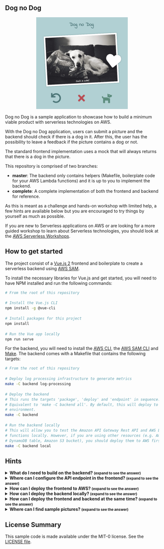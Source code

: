 ## Dog no Dog

<p align="center">
  <img src="images/dog-no-dog.jpg" height="300"/>
</p>

Dog no Dog is a sample application to showcase how to build a minimum viable product with serverless technologies on AWS.

With the Dog no Dog application, users can submit a picture and the backend should check if there is a dog in it. After this, the user has the possibility to leave a feedback if the picture contains a dog or not.

The standard frontend implementation uses a mock that will always returns that there is a dog in the picture.

This repository is comprised of two branches:

* __master__: The backend only contains helpers (Makefile, boilerplate code for your AWS Lambda functions) and it is up to you to implement the backend.
* __complete__: A complete implementation of both the frontend and backend for reference.

As this is meant as a challenge and hands-on workshop with limited help, a few hints are available below but you are encouraged to try things by yourself as much as possible.

If you are new to Serverless applications on AWS or are looking for a more guided workshop to learn about Serverless technologies, you should look at the [AWS Serverless Workshops](https://github.com/aws-samples/aws-serverless-workshops).

## How to get started

The project consist of a [Vue.js 2](https://vuejs.org/) frontend and boilerplate to create a serverless backend using [AWS SAM](https://docs.aws.amazon.com/serverless-application-model/latest/developerguide/what-is-sam.html).

To install the necessary libraries for Vue.js and get started, you will need to have NPM installed and run the following commands:

```bash
# From the root of this repository

# Install the Vue.js CLI
npm install -g @vue-cli

# Install packages for this project
npm install

# Run the Vue app locally
npm run serve
```

For the backend, you will need to install the [AWS CLI](https://aws.amazon.com/cli/), the [AWS SAM CLI](https://docs.aws.amazon.com/serverless-application-model/latest/developerguide/serverless-sam-cli-install.html) and [Make](https://www.gnu.org/software/make/). The backend comes with a Makefile that contains the following targets:

```bash
# From the root of this repository

# Deploy log processing infrastructure to generate metrics
make -C backend log-processing

# Deploy the backend
# This runs the targets 'package', 'deploy' and 'endpoint' in sequence.
# Equivalent to 'make -C backend all'. By default, this will deploy to a 'dev'
# environment.
make -C backend

# Run the backend locally
# This will allow you to test the Amazon API Gateway Rest API and AWS Lambda
# functions locally. However, if you are using other resources (e.g. Amazon
# DynamoDB table, Amazon S3 bucket), you should deploy them to AWS first.
make -C backend local
```

## Hints

<details>
<summary><strong>
What do I need to build on the backend? <small>(expand to see the answer)</small>
</strong></summary>

There is no formal API definition, but you can find all the API calls made by the frontend in the [api.js file](./src/backend/api.js) in the frontend.

</details>

<details>
<summary><strong>
Where can I configure the API endpoint in the frontend? <small>(expand to see the answer)</small>
</strong></summary>

The API endpoint value is held in the [.env.development](./.env.development) and [.env.production](./.env.production) files.

</details>

<details>
<summary><strong>
How can I deploy the frontend to AWS? <small>(expand to see the answer)</small>
</strong></summary>

You can leverage [AWS Amplify Console](https://aws.amazon.com/amplify/console/) to create a CI/CD pipeline for the frontend.

For this, you will need to initialise the frontend folder as a git repository and push it to a repository service provider supported by AWS Amplify Console.

You can find more details in the [Getting Started](https://docs.aws.amazon.com/amplify/latest/userguide/getting-started.html) section of the documentation.

</details>

<details>
<summary><strong>
How can I deploy the backend locally? <small>(expand to see the answer)</small>
</strong></summary>

The [Makefile in the /backend/ folder](./backend/Makefile) contains a target named `local`. You can run this target to deploy your serverless application locally for debugging and testing.

See [sam local start-api](https://docs.aws.amazon.com/serverless-application-model/latest/developerguide/sam-cli-command-reference-sam-local-start-api.html) for more information about how this work.

</details>

<details>
<summary><strong>
How can I deploy the frontend and backend at the same time? <small>(expand to see the answer)</small>
</strong></summary>

Amplify Console will look for a file named [amplify.yml](./amplify.yml) in your repository. This file can contain instructions to deploy the backend and frontend, as well as [end-to-end testing instructions using Cypress](https://aws.amazon.com/blogs/mobile/run-end-to-end-cypress-tests-for-your-fullstack-ci-cd-deployment-with-amplify-console/).

</details>

<details>
<summary><strong>
Where can I find sample pictures? <small>(expand to see the answer)</small>
</strong></summary>

You can find sample pictures in the [pictures](./pictures/) folder.

As the frontend doesn't change the resolution of the image and encode it in Base64 before sending it to API Gateway, there is a size limit for pictures. Amazon API Gateway has a [payload limit of 10MB](https://docs.aws.amazon.com/apigateway/latest/developerguide/limits.html) and Base64 encoding has an overhead of 33%. Therefore, you will not be able to send pictures that are larger than 7.5MB.

</details>

## License Summary

This sample code is made available under the MIT-0 license. See the [LICENSE file](./LICENSE).
